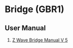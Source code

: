 # Bridge (GBR1)

## User Manual
1. [Z Wave Bridge Manual V 5](/uploads/z-wave-bridge-manual-v-5.pdf "Z Wave Bridge Manual V 5")